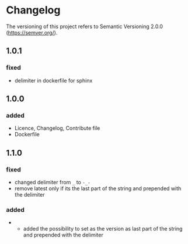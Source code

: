 # Changelog
The versioning of this project refers to Semantic Versioning 2.0.0 (https://semver.org/).

## 1.0.1
### fixed 
* delimiter in dockerfile for sphinx

## 1.0.0
### added
* Licence, Changelog, Contribute file
* Dockerfile

## 1.1.0
### fixed 
* changed delimiter from `_` to `-_-`
* remove latest only if its the last part of the string and prepended with the delimiter

### added
* * added the possibility to set as the version as last part of the string and prepended with the delimiter
